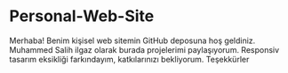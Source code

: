 # Personal-Web-Site
Merhaba! Benim kişisel web sitemin GitHub deposuna hoş geldiniz. Muhammed Salih ilgaz olarak burada projelerimi paylaşıyorum. Responsiv tasarım eksikliği farkındayım, katkılarınızı bekliyorum. Teşekkürler
